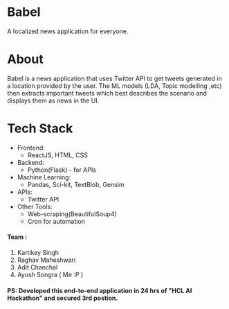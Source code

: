 # Babel
A localized news application for everyone.

# About
Babel is a news application that uses Twitter API to get tweets generated in a location provided by the user. 
The ML models (LDA, Topic modelling ,etc) then extracts important tweets which best describes the scenario and displays them as news in the UI.

# Tech Stack
* Frontend:
  * ReactJS, HTML, CSS
* Backend:
  * Python(Flask) - for APIs
* Machine Learning:
  * Pandas, Sci-kit, TextBlob, Gensim
* APIs:
  * Twitter API 
* Other Tools:
  * Web-scraping(BeautifulSoup4) 
  * Cron for automation

#### Team :
1. Kartikey Singh
2. Raghav Maheshwari
3. Adit Chanchal
4. Ayush Songra ( Me :P )


#### PS: Developed this end-to-end application in 24 hrs of "HCL AI Hackathon" and secured 3rd postion.
